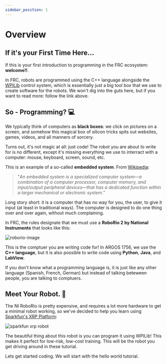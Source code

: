 ```yaml
---
sidebar_position: 1
---
```

# Overview

## If it's your First Time Here...

If this is your first introduction to programming in the FRC ecosystem: **welcome!!**.

In FRC, robots are programmed using the C++ language alongside the [WPILib](https://docs.wpilib.org/en/stable/)
control system, which is essentially just a big tool box that we use to create software for the robots.
We won't dig into the guts here, but if you want to read more: follow the link above.

## So - Programming? 💻

We typically think of computers as **black boxes**: we click on pictures on a screen,
and somehow this magical box of silicon tricks spits out websites, games, videos,
and all manners of sorcery.

Turns out, it's not magic at all: just code! The robot you are about to write for
is no different, except it's missing everything we use to interract with a computer:
mouse, keyboard, screen, sound, etc.

This is an example of a so-called **embedded system**. From [Wikipedia](https://en.wikipedia.org/wiki/Embedded_system):

> "*An embedded system is a specialized computer system—a combination of a computer processor, computer memory, and input/output peripheral devices—that has a dedicated function within a larger mechanical or electronic system.*"

Long story short: it is a computer that has no way for you, the user, to give it input 
(at least in traditional ways). The computer is designed to do one thing over and over again,
without much complaining.

In FRC, the rules designate that we must use a **RoboRio 2 by National Instruments** that looks like this:

![roborio-image](https://external-content.duckduckgo.com/iu/?u=http%3A%2F%2Fforums.ni.com%2Flegacyfs%2Fonline%2F174340_roboRIO%2520anaotated.png&f=1&nofb=1&ipt=abd65e9769b8d1f8166ed650560ab7b45eaf6d969a9dcdf8d66f6c3343ab9467)

This is the comptuer you are writing code for! In ARGOS 1756, we use the **C++ language**,
but it is also possible to write code using **Python**, **Java**, and **LabView**.

If you don't know what a programming language is, it is just like any other language
(Spanish, French, German) but instead of talking beteween people, you are talking to comptuers.

## Meet **Your** Robot. 🤖

The NI RoboRio is pretty expensive, and requires a lot more hardware to get a 
minimal robot working, so we've decided to help you learn using
[Sparkfun's XRP Platform](https://www.sparkfun.com/xrp?gad_source=1&gad_campaignid=17479024030&gclid=EAIaIQobChMIwsvtz8qBjgMV0FtHAR2F1BCJEAAYASAAEgLHvvD_BwE):

![sparkfun xrp robot](https://www.sparkfun.com/media/catalog/product/cache/6481a7e801770ff450b11f3cf63d7638/X/R/XRP_Robot-02.jpg)

The beautiful thing about this robot is you can program it using WPILib! This
makes it perfect for low-risk, low-cost training. This will be the robot you get
driving around in these tutorial.

Lets get started coding.  We will start with the hello world tutorial.
